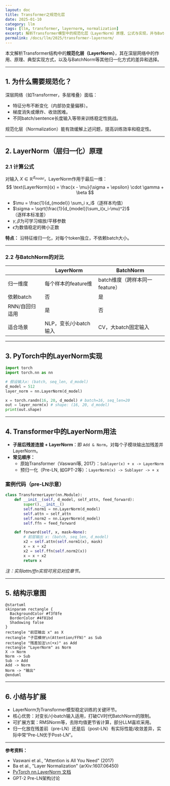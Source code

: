 ```yaml
---
layout: doc
title: Transformer之规范化层
date: 2025-01-10
category: llm
tags: [llm, transformer, layernorm, normalization]
excerpt: 解析Transformer模型中的规范化层（LayerNorm）原理、公式与实现，并与BatchNorm对比。
permalink: /docs/llm/2025/transformer-layernorm/
---
```


本文解析Transformer结构中的**规范化层（LayerNorm）**，其在深层网络中的作用、原理、典型实现方式，以及与BatchNorm等其他归一化方式的差异和选择。

---

## 1. 为什么需要规范化？

深层网络（如Transformer，多层堆叠）面临：

- 特征分布不断变化（内部协变量偏移）。
- 梯度消失或爆炸、收敛困难。
- 不同batch/sentence长度输入等带来训练稳定性挑战。

规范化层（Normalization）能有效缓解上述问题，提高训练效率和稳定性。

---

## 2. LayerNorm（层归一化）原理

### 2.1 计算公式

对输入 $X \in \mathbb{R}^{d_{model}}$，LayerNorm作用于最后一维：  
$$
\text{LayerNorm}(x) = \frac{x - \mu}{\sigma + \epsilon} \cdot \gamma + \beta
$$

- $\mu = \frac{1}{d_{model}} \sum_i x_i$（逐样本均值）
- $\sigma = \sqrt{\frac{1}{d_{model}}\sum_i(x_i-\mu)^2}$（逐样本标准差）
- $\gamma, \beta$为可学习缩放/平移参数
- $\epsilon$为数值稳定的微小正数

**特点：** 沿特征维归一化，对每个token独立，不依赖batch大小。

---

### 2.2 与BatchNorm的对比

|       | LayerNorm                 | BatchNorm                           |
|-------|---------------------------|-------------------------------------|
| 归一维度 | 每个样本的feature维         | batch维度（跨样本同一feature）       |
| 依赖batch | 否                        | 是                                  |
| RNN/自回归适用 | 是                    | 否                                  |
| 适合场景 | NLP，变长/小batch输入         | CV，大batch固定输入                  |

---

## 3. PyTorch中的LayerNorm实现

```python
import torch
import torch.nn as nn

# 假设输入x: (batch, seq_len, d_model)
d_model = 512
layer_norm = nn.LayerNorm(d_model)

x = torch.randn(16, 20, d_model) # batch=16, seq_len=20
out = layer_norm(x) # shape: (16, 20, d_model)
print(out.shape)
```

---

## 4. Transformer中的LayerNorm用法

- **子层后残差连接 + LayerNorm**：即 `Add & Norm`，对每个子模块输出加残差并LayerNorm。
- **常见顺序：**
    - 原始Transformer（Vaswani等, 2017）：`Sublayer(x) + x -> LayerNorm`
    - 预归一化（Pre-LN, 如GPT-2等）：`LayerNorm(x) -> Sublayer -> + x`

### 案例代码（pre-LN示意）

```python
class TransformerLayer(nn.Module):
    def __init__(self, d_model, self_attn, feed_forward):
        super().__init__()
        self.norm1 = nn.LayerNorm(d_model)
        self.attn = self_attn
        self.norm2 = nn.LayerNorm(d_model)
        self.ffn = feed_forward

    def forward(self, x, mask=None):
        # 前层输出 x: (batch, seq_len, d_model)
        x2 = self.attn(self.norm1(x), mask)
        x = x + x2
        x2 = self.ffn(self.norm2(x))
        x = x + x2
        return x
```
*注：实际attn/ffn实现可另见对应章节。*

---

## 5. 结构示意图

```plantuml
@startuml
skinparam rectangle {
  BackgroundColor #f3f8fe
  BorderColor #4f81bd
  Shadowing false
}
rectangle "前层输出 x" as X
rectangle "子层模块\n(Attention/FFN)" as Sub
rectangle "残差加法\n(+x)" as Add
rectangle "LayerNorm" as Norm
X -> Norm
Norm -> Sub
Sub -> Add
Add -> Norm
Norm -> "输出"
@enduml
```

---

## 6. 小结与扩展

- LayerNorm为Transformer模型稳定训练的关键环节。
- 核心优势：对变长/小batch输入适用，打破CV时代BatchNorm的限制。
- 可扩展方案：RMSNorm等，去除均值更节省计算，部分LLM喜欢采用。
- 归一化放在残差前（pre-LN）还是后（post-LN）有实际性能/收敛差异，实际中常“Pre-LN优于Post-LN”。

---

**参考资料：**
- Vaswani et al., "Attention is All You Need" (2017)
- Ba et al., "Layer Normalization" (arXiv:1607.06450)
- [PyTorch nn.LayerNorm 文档](https://pytorch.org/docs/stable/generated/torch.nn.LayerNorm.html)
- GPT-2 Pre-LN架构讨论

